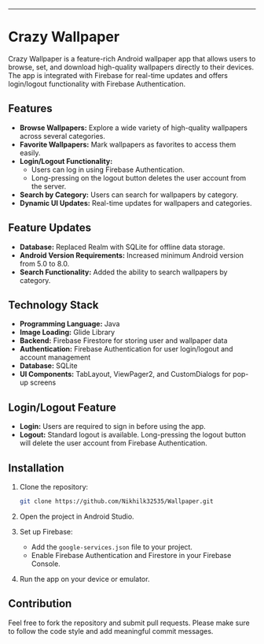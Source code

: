---

# Crazy Wallpaper

Crazy Wallpaper is a feature-rich Android wallpaper app that allows users to browse, set, and download high-quality wallpapers directly to their devices. The app is integrated with Firebase for real-time updates and offers login/logout functionality with Firebase Authentication.

## Features

- **Browse Wallpapers:** Explore a wide variety of high-quality wallpapers across several categories.
- **Favorite Wallpapers:** Mark wallpapers as favorites to access them easily.
- **Login/Logout Functionality:**
  - Users can log in using Firebase Authentication.
  - Long-pressing on the logout button deletes the user account from the server.
- **Search by Category:** Users can search for wallpapers by category.
- **Dynamic UI Updates:** Real-time updates for wallpapers and categories.

## Feature Updates
- **Database:** Replaced Realm with SQLite for offline data storage.
- **Android Version Requirements:** Increased minimum Android version from 5.0 to 8.0.
- **Search Functionality:** Added the ability to search wallpapers by category.

## Technology Stack
- **Programming Language:** Java
- **Image Loading:** Glide Library
- **Backend:** Firebase Firestore for storing user and wallpaper data
- **Authentication:** Firebase Authentication for user login/logout and account management
- **Database:** SQLite 
- **UI Components:** TabLayout, ViewPager2, and CustomDialogs for pop-up screens

## Login/Logout Feature

- **Login:** Users are required to sign in before using the app.
- **Logout:** Standard logout is available. Long-pressing the logout button will delete the user account from Firebase Authentication.

## Installation

1. Clone the repository:
   ```bash
   git clone https://github.com/Nikhilk32535/Wallpaper.git
   ```

2. Open the project in Android Studio.

3. Set up Firebase:
   - Add the `google-services.json` file to your project.
   - Enable Firebase Authentication and Firestore in your Firebase Console.

4. Run the app on your device or emulator.

## Contribution

Feel free to fork the repository and submit pull requests. Please make sure to follow the code style and add meaningful commit messages.

